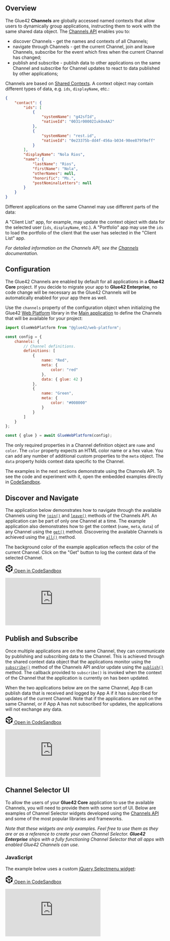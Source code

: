 ## Overview

The Glue42 **Channels** are globally accessed named contexts that allow users to dynamically group applications, instructing them to work with the same shared data object. The [Channels API](../../../reference/core/latest/channels/index.html) enables you to:

- discover Channels - get the names and contexts of all Channels;
- navigate through Channels - get the current Channel, join and leave Channels, subscribe for the event which fires when the current Channel has changed;
- publish and subscribe - publish data to other applications on the same Channel and subscribe for Channel updates to react to data published by other applications;

Channels are based on [Shared Contexts](../shared-contexts/index.html). A context object may contain different types of data, e.g. `ids`, `displayName`, etc.:

```json
{
    "contact": {
        "ids": [
            {
                "systemName": "g42sfId",
                "nativeId": "0031r00002IukOxAAJ"
            },
            {
                "systemName": "rest.id",
                "nativeId": "0e23375b-dd4f-456a-b034-98ee879f0eff"
            }
        ],
        "displayName": "Nola Rios",
        "name": {
            "lastName": "Rios",
            "firstName": "Nola",
            "otherNames": null,
            "honorific": "Ms.",
            "postNominalLetters": null
        }
    }
}
```

Different applications on the same Channel may use different parts of the data:

A "Client List" app, for example, may update the context object with data for the selected user (`ids`, `displayName`, etc.). A "Portfolio" app may use the `ids` to load the portfolio of the client that the user has selected in the "Client List" app.

*For detailed information on the Channels API, see the [Channels](https://docs.glue42.com/glue42-concepts/data-sharing-between-apps/channels/javascript/index.html) documentation.*

## Configuration

The Glue42 Channels are enabled by default for all applications in a **Glue42 Core** project. If you decide to migrate your app to **Glue42 Enterprise**, no code change will be necessary as the Glue42 Channels will be automatically enabled for your app there as well.

Use the `channels` property of the configuration object when initializing the Glue42 [Web Platform](https://www.npmjs.com/package/@glue42/web-platform) library in the [Main application](../../developers/core-concepts/web-platform/overview/index.html) to define the Channels that will be available for your project:

```javascript
import GlueWebPlatform from "@glue42/web-platform";

const config = {
    channels: {
        // Channel definitions.
        definitions: [
            {
                name: "Red",
                meta: {
                    color: "red"
                },
                data: { glue: 42 }
            },
            {
                name: "Green",
                meta: {
                    color: "#008000"
                }
            }
        ]
    }
};

const { glue } = await GlueWebPlatform(config);
```

The only required properties in a Channel definition object are `name` and `color`. The `color` property expects an HTML color name or a hex value. You can add any number of additional custom properties to the `meta` object. The `data` property holds context data specific to the Channel.

The examples in the next sections demonstrate using the Channels API. To see the code and experiment with it, open the embedded examples directly in [CodeSandbox](https://codesandbox.io). 

## Discover and Navigate

The application below demonstrates how to navigate through the available Channels using the [`join()`](../../../reference/core/latest/channels/index.html#!API-join) and [`leave()`](../../../reference/core/latest/channels/index.html#!API-leave) methods of the Channels API. An application can be part of only one Channel at a time. The example application also demonstrates how to get the context (`name`, `meta`, `data`) of any Channel using the [`get()`](../../../reference/core/latest/channels/index.html#!API-get) method. Discovering the available Channels is achieved using the [`all()`](../../../reference/core/latest/channels/index.html#!API-all) method.

The background color of the example application reflects the color of the current Channel. Click on the "Get" button to log the context data of the selected Channel.

<a href="https://codesandbox.io/s/github/Glue42/core/tree/master/live-examples/channels/channels-navigation" target="_blank" class="btn btn-primary"><svg xmlns="http://www.w3.org/2000/svg" viewBox="0 0 256 296" preserveAspectRatio="xMidYMid meet" width="24" height="24" version="1.1" style="pointer-events: auto;">
        <path fill="#000000" d="M 115.498 261.088 L 115.498 154.479 L 23.814 101.729 L 23.814 162.502 L 65.8105 186.849 L 65.8105 232.549 L 115.498 261.088 Z M 139.312 261.715 L 189.917 232.564 L 189.917 185.78 L 232.186 161.285 L 232.186 101.274 L 139.312 154.895 L 139.312 261.715 Z M 219.972 80.8277 L 171.155 52.5391 L 128.292 77.4107 L 85.104 52.5141 L 35.8521 81.1812 L 127.766 134.063 L 219.972 80.8277 Z M 0 222.212 L 0 74.4949 L 127.987 0 L 256 74.182 L 256 221.979 L 127.984 295.723 L 0 222.212 Z" style="pointer-events: auto;"></path>
</svg> Open in CodeSandbox</a>
<div class="d-flex">
    <iframe src="https://4nwvx.csb.app" style="border: none;"></iframe>
</div>

## Publish and Subscribe

Once multiple applications are on the same Channel, they can communicate by publishing and subscribing data to the Channel. This is achieved through the shared context data object that the applications monitor using the [`subscribe()`](../../../reference/core/latest/channels/index.html#!API-subscribe) method of the Channels API and/or update using the [`publish()`](../../../reference/core/latest/channels/index.html#!API-publish) method. The callback provided to `subscribe()` is invoked when the context of the Channel that the application is currently on has been updated.

When the two applications below are on the same Channel, App B can publish data that is received and logged by App A if it has subscribed for updates of the current Channel. Note that if the applications are not on the same Channel, or if App A has not subscribed for updates, the applications will not exchange any data.

<a href="https://codesandbox.io/s/github/Glue42/core/tree/master/live-examples/channels/channels-pub-sub" target="_blank" class="btn btn-primary"><svg xmlns="http://www.w3.org/2000/svg" viewBox="0 0 256 296" preserveAspectRatio="xMidYMid meet" width="24" height="24" version="1.1" style="pointer-events: auto;">
        <path fill="#000000" d="M 115.498 261.088 L 115.498 154.479 L 23.814 101.729 L 23.814 162.502 L 65.8105 186.849 L 65.8105 232.549 L 115.498 261.088 Z M 139.312 261.715 L 189.917 232.564 L 189.917 185.78 L 232.186 161.285 L 232.186 101.274 L 139.312 154.895 L 139.312 261.715 Z M 219.972 80.8277 L 171.155 52.5391 L 128.292 77.4107 L 85.104 52.5141 L 35.8521 81.1812 L 127.766 134.063 L 219.972 80.8277 Z M 0 222.212 L 0 74.4949 L 127.987 0 L 256 74.182 L 256 221.979 L 127.984 295.723 L 0 222.212 Z" style="pointer-events: auto;"></path>
</svg> Open in CodeSandbox</a>
<div class="d-flex">
    <iframe src="https://wsdwe.csb.app" style="border: none;"></iframe>
</div>

## Channel Selector UI

To allow the users of your **Glue42 Core** application to use the available Channels, you will need to provide them with some sort of UI. Below are examples of Channel Selector widgets developed using the [Channels API](../../../reference/core/latest/channels/index.html) and some of the most popular libraries and frameworks.

*Note that these widgets are only examples. Feel free to use them as they are or as a reference to create your own Channel Selector. **Glue42 Enterprise** ships with a fully functioning Channel Selector that all apps with enabled Glue42 Channels can use.*

### JavaScript

The example below uses a custom [jQuery Selectmenu widget](https://jqueryui.com/selectmenu/#custom_render):

<a href="https://codesandbox.io/s/github/Glue42/core/tree/master/live-examples/channels/channels-vanilla-js-ui" target="_blank" class="btn btn-primary"><svg xmlns="http://www.w3.org/2000/svg" viewBox="0 0 256 296" preserveAspectRatio="xMidYMid meet" width="24" height="24" version="1.1" style="pointer-events: auto;">
        <path fill="#000000" d="M 115.498 261.088 L 115.498 154.479 L 23.814 101.729 L 23.814 162.502 L 65.8105 186.849 L 65.8105 232.549 L 115.498 261.088 Z M 139.312 261.715 L 189.917 232.564 L 189.917 185.78 L 232.186 161.285 L 232.186 101.274 L 139.312 154.895 L 139.312 261.715 Z M 219.972 80.8277 L 171.155 52.5391 L 128.292 77.4107 L 85.104 52.5141 L 35.8521 81.1812 L 127.766 134.063 L 219.972 80.8277 Z M 0 222.212 L 0 74.4949 L 127.987 0 L 256 74.182 L 256 221.979 L 127.984 295.723 L 0 222.212 Z" style="pointer-events: auto;"></path>
</svg> Open in CodeSandbox</a>
<div class="d-flex">
    <iframe src="https://gltt6.csb.app" style="border: none;"></iframe>
</div>
